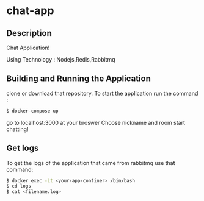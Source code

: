 # chat-app
## Description
Chat Application!

Using Technology : Nodejs,Redis,Rabbitmq

## Building and Running the Application
clone or download that repository.
To start the application run the command : 
```bash
$ docker-compose up
```
go to localhost:3000 at your broswer
Choose nickname and room
start chatting!

## Get logs
To get the logs of the application that came from rabbitmq use that command:
```bash
$ docker exec -it <your-app-continer> /bin/bash
$ cd logs
$ cat <filename.log>
```
